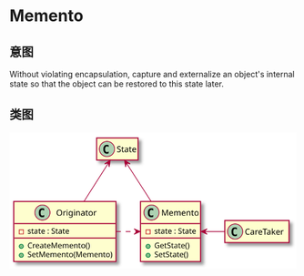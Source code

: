 # Memento

## 意图
Without violating encapsulation, capture and externalize an object's internal state so that the object can be restored to this state later.

## 类图
[![](./class.svg)](./class.txt)
